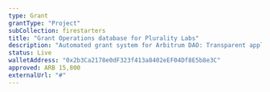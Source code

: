 ```yaml
---
type: Grant
grantType: "Project"
subCollection: firestarters
title: "Grant Operations database for Plurality Labs"
description: "Automated grant system for Arbitrum DAO: Transparent application, direct to managers, Airtable/Zapier automation, fee-accessible trend dashboard."
status: Live
walletAddress: "0x2b3Ca2178e0dF323f413a8402eEF04Df8E5b8e3C"
approved: ARB 15,800
externalUrl: "#"
---
```


